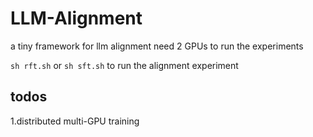 # LLM-Alignment
a tiny framework for llm alignment
need 2 GPUs to run the experiments

`sh rft.sh` or `sh sft.sh` to run the alignment experiment

## todos
1.distributed multi-GPU training
